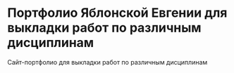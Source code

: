 # Портфолио Яблонской Евгении для выкладки работ по различным дисциплинам
Сайт-портфолио для выкладки работ по различным дисциплинам

